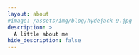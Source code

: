 ```yaml
---
layout: about
#image: /assets/img/blog/hydejack-9.jpg
description: >
  A little about me
hide_description: false
---
```


<!--author-->

